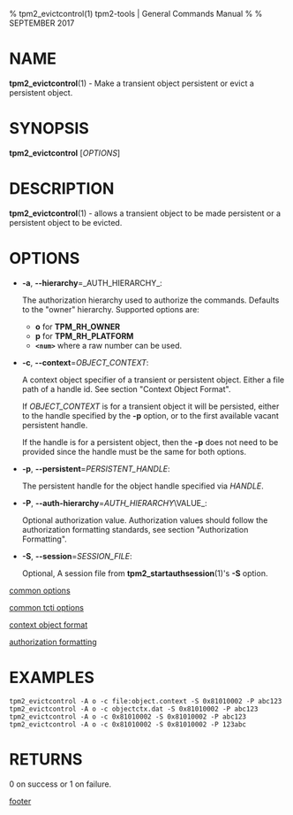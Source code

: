 % tpm2_evictcontrol(1) tpm2-tools | General Commands Manual
%
% SEPTEMBER 2017

# NAME

**tpm2_evictcontrol**(1) - Make a transient object persistent or evict a persistent object.

# SYNOPSIS

**tpm2_evictcontrol** [*OPTIONS*]

# DESCRIPTION

**tpm2_evictcontrol**(1) - allows a transient object to be made persistent or a persistent object to
be evicted.

# OPTIONS

  * **-a**, **--hierarchy**=_AUTH\_HIERARCHY\_:

    The authorization hierarchy used to authorize the commands. Defaults to the "owner" hierarchy.
    Supported options are:
      * **o** for **TPM_RH_OWNER**
      * **p** for **TPM_RH_PLATFORM**
      * **`<num>`** where a raw number can be used.

  * **-c**, **--context**=_OBJECT_CONTEXT_:

    A context object specifier of a transient or persistent object.
    Either a file path of a handle id. See section "Context Object Format".

    If _OBJECT\_CONTEXT_ is for a transient object it will be persisted, either
    to the handle specified by the **-p** option, or to the first available vacant
    persistent handle.

    If the handle is for a persistent object, then the **-p** does not need to
    be provided since the handle must be the same for both options.

  * **-p**, **--persistent**=_PERSISTENT\_HANDLE_:

    The persistent handle for the object handle specified via _HANDLE_.

  * **-P**, **--auth-hierarchy**=_AUTH\_HIERARCHY_\VALUE_:

    Optional authorization value. Authorization values should follow the
    authorization formatting standards, see section "Authorization Formatting".

  * **-S**, **--session**=_SESSION\_FILE_:

    Optional, A session file from **tpm2_startauthsession**(1)'s **-S** option.

[common options](common/options.md)

[common tcti options](common/tcti.md)

[context object format](commmon/ctxobj.md)

[authorization formatting](common/password.md)

# EXAMPLES

```
tpm2_evictcontrol -A o -c file:object.context -S 0x81010002 -P abc123
tpm2_evictcontrol -A o -c objectctx.dat -S 0x81010002 -P abc123
tpm2_evictcontrol -A o -c 0x81010002 -S 0x81010002 -P abc123
tpm2_evictcontrol -A o -c 0x81010002 -S 0x81010002 -P 123abc
```

# RETURNS

0 on success or 1 on failure.

[footer](common/footer.md)
